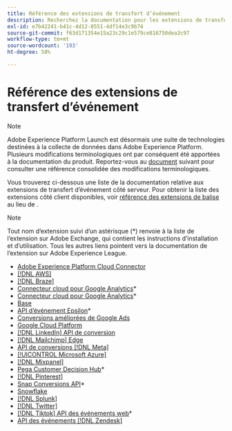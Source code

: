 ```yaml
---
title: Référence des extensions de transfert d’événement
description: Recherchez la documentation pour les extensions de transfert d’événement dans Adobe Experience Platform.
exl-id: e7b42241-b41c-4d12-8551-4df14e3c9b74
source-git-commit: f63d171354e15a23c29c1e579ce816750dea3c97
workflow-type: tm+mt
source-wordcount: '193'
ht-degree: 58%

---
```


# Référence des extensions de transfert d’événement

>[!NOTE]
>
>Adobe Experience Platform Launch est désormais une suite de technologies destinées à la collecte de données dans Adobe Experience Platform. Plusieurs modifications terminologiques ont par conséquent été apportées à la documentation du produit. Reportez-vous au [document](../../term-updates.md) suivant pour consulter une référence consolidée des modifications terminologiques.

<div id="recs-overview-body-1"></div>
<div id="recs-overview-body-2"></div>
<div id="recs-overview-body-3"></div>
<div id="recs-overview-body-4"></div>
<div id="recs-overview-body-5"></div>
<div id="recs-overview-body-6"></div>

Vous trouverez ci-dessous une liste de la documentation relative aux extensions de transfert d’événement côté serveur. Pour obtenir la liste des extensions côté client disponibles, voir [référence des extensions de balise](../client/overview.md) au lieu de .

>[!NOTE]
>
>Tout nom d’extension suivi d’un astérisque (*) renvoie à la liste de l’extension sur Adobe Exchange, qui contient les instructions d’installation et d’utilisation. Tous les autres liens pointent vers la documentation de l’extension sur Adobe Experience League.

* [ Adobe Experience Platform Cloud Connector ](./cloud-connector/overview.md)
* [[!DNL AWS]](./aws/overview.md)
* [[!DNL Braze]](./braze/overview.md)
* [Connecteur cloud pour Google Analytics](https://exchange.adobe.com/apps/ec/106542)*
* [Connecteur cloud pour Google Analytics](https://partners.adobe.com/exchangeprogram/experiencecloud/exchange.details.109820.html)*
* [Base](./core/overview.md)
* [API d’événement Epsilon](https://exchange.adobe.com/apps/ec/109127)*
* [Conversions améliorées de Google Ads](./google-ads-enhanced-conversions/overview.md)
* [Google Cloud Platform](./google-cloud-platform/overview.md)
* [[!DNL LinkedIn] API de conversion](./linkedin/overview.md)
* [[!DNL Mailchimp] Edge](./mailchimp/overview.md)
* [API de conversions [!DNL Meta]](./meta/overview.md)
* [[!UICONTROL Microsoft Azure]](./azure/overview.md)
* [[!DNL Mixpanel]](./mixpanel/overview.md)
* [Pega Customer Decision Hub](https://exchange.adobe.com/apps/ec/107597)*
* [[!DNL Pinterest]](./pinterest/overview.md)
* [Snap Conversions API](https://exchange.adobe.com/apps/ec/108550)*
* [Snowflake](./snowflake/overview.md)
* [[!DNL Splunk]](./splunk/overview.md)
* [[!DNL Twitter]](./twitter/overview.md)
* [[!DNL Tiktok] API des événements web](https://exchange.adobe.com/apps/ec/109834)*
* [API des événements [!DNL Zendesk] ](./zendesk/overview.md)

